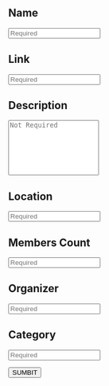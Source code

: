 <!-- TITLE: Update Group -->

## Name

<input type="text" id="Name" placeholder="Required" ><br>

## Link

<input type="text" id="Link" placeholder="Required" ><br>

## Description

<textarea id="Desc" placeholder="Not Required" rows="7" style="resize: none" ></textarea><br>

## Location

<input type="text" id="Location" placeholder="Required"><br>

## Members Count

<input type="text" id="Members" placeholder="Required" ><br>

## Organizer

<input type="text" id="Organizer" placeholder="Required"><br>

## Category

<input type="text" id="Category" placeholder="Required"><br>


<button onclick="POSTgroup()" >SUMBIT</button>


<p id="p"></p>